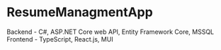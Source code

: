 # ResumeManagmentApp
Backend - C#, ASP.NET Core web API, Entity Framework Core, MSSQL
Frontend - TypeScript, React.js, MUI
